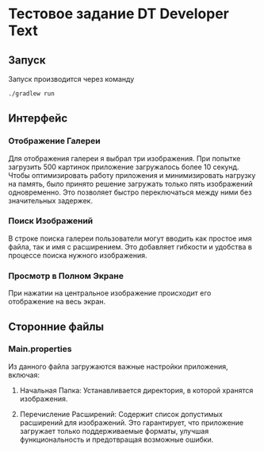 # Тестовое задание DT Developer Text
## Запуск
Запуск производится через команду 
```sh
./gradlew run
```
## Интерфейс
### Отображение Галереи
Для отображения галереи я выбрал три изображения. При попытке загрузить 500 картинок приложение загружалось более 10 секунд. Чтобы оптимизировать работу приложения и минимизировать нагрузку на память, было принято решение загружать только пять изображений одновременно. Это позволяет быстро переключаться между ними без значительных задержек.

### Поиск Изображений
В строке поиска галереи пользователи могут вводить как простое имя файла, так и имя с расширением. Это добавляет гибкости и удобства в процессе поиска нужного изображения.

### Просмотр в Полном Экране
При нажатии на центральное изображение происходит его отображение на весь экран.
## Сторонние файлы
### Main.properties
Из данного файла загружаются важные настройки приложения, включая:

1) Начальная Папка: Устанавливается директория, в которой хранятся изображения.

2) Перечисление Расширений: Содержит список допустимых расширений для изображений. Это гарантирует, что приложение загружает только поддерживаемые форматы, улучшая функциональность и предотвращая возможные ошибки.
